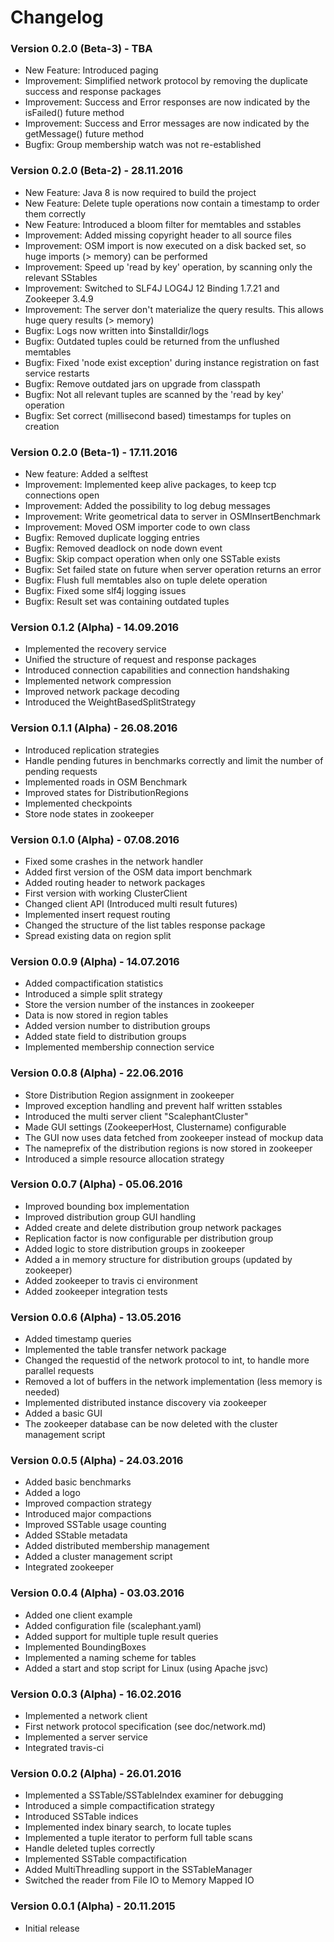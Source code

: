 # Changelog

### Version 0.2.0 (Beta-3) - TBA
- New Feature: Introduced paging
- Improvement: Simplified network protocol by removing the duplicate success and response packages
- Improvement: Success and Error responses are now indicated by the isFailed() future method 
- Improvement: Success and Error messages are now indicated by the getMessage() future method 
- Bugfix: Group membership watch was not re-established

### Version 0.2.0 (Beta-2) - 28.11.2016
- New Feature: Java 8 is now required to build the project
- New Feature: Delete tuple operations now contain a timestamp to order them correctly
- New Feature: Introduced a bloom filter for memtables and sstables
- Improvement: Added missing copyright header to all source files
- Improvement: OSM import is now executed on a disk backed set, so huge imports (> memory) can be performed
- Improvement: Speed up 'read by key' operation, by scanning only the relevant SStables
- Improvement: Switched to SLF4J LOG4J 12 Binding 1.7.21 and Zookeeper 3.4.9
- Improvement: The server don't materialize the query results. This allows huge query results (> memory)
- Bugfix: Logs now written into $installdir/logs
- Bugfix: Outdated tuples could be returned from the unflushed memtables
- Bugfix: Fixed 'node exist exception' during instance registration on fast service restarts
- Bugfix: Remove outdated jars on upgrade from classpath
- Bugfix: Not all relevant tuples are scanned by the 'read by key' operation
- Bugfix: Set correct (millisecond based) timestamps for tuples on creation

### Version 0.2.0 (Beta-1) - 17.11.2016
- New feature: Added a selftest
- Improvement: Implemented keep alive packages, to keep tcp connections open
- Improvement: Added the possibility to log debug messages 
- Improvement: Write geometrical data to server in OSMInsertBenchmark
- Improvement: Moved OSM importer code to own class
- Bugfix: Removed duplicate logging entries
- Bugfix: Removed deadlock on node down event
- Bugfix: Skip compact operation when only one SSTable exists
- Bugfix: Set failed state on future when server operation returns an error
- Bugfix: Flush full memtables also on tuple delete operation
- Bugfix: Fixed some slf4j logging issues
- Bugfix: Result set was containing outdated tuples

### Version 0.1.2 (Alpha) - 14.09.2016
- Implemented the recovery service
- Unified the structure of request and response packages
- Introduced connection capabilities and connection handshaking
- Implemented network compression
- Improved network package decoding
- Introduced the WeightBasedSplitStrategy

### Version 0.1.1 (Alpha) - 26.08.2016
- Introduced replication strategies
- Handle pending futures in benchmarks correctly and limit the number of pending requests
- Implemented roads in OSM Benchmark
- Improved states for DistributionRegions
- Implemented checkpoints
- Store node states in zookeeper

### Version 0.1.0 (Alpha) - 07.08.2016
- Fixed some crashes in the network handler
- Added first version of the OSM data import benchmark
- Added routing header to network packages 
- First version with working ClusterClient
- Changed client API (Introduced multi result futures)
- Implemented insert request routing
- Changed the structure of the list tables response package
- Spread existing data on region split

### Version 0.0.9 (Alpha) - 14.07.2016
- Added compactification statistics
- Introduced a simple split strategy
- Store the version number of the instances in zookeeper
- Data is now stored in region tables
- Added version number to distribution groups
- Added state field to distribution groups
- Implemented membership connection service

### Version 0.0.8 (Alpha) - 22.06.2016
- Store Distribution Region assignment in zookeeper
- Improved exception handling and prevent half written sstables
- Introduced the multi server client "ScalephantCluster"
- Made GUI settings (ZookeeperHost, Clustername) configurable
- The GUI now uses data fetched from zookeeper instead of mockup data
- The nameprefix of the distribution regions is now stored in zookeeper
- Introduced a simple resource allocation strategy

### Version 0.0.7 (Alpha) - 05.06.2016
- Improved bounding box implementation
- Improved distribution group GUI handling
- Added create and delete distribution group network packages
- Replication factor is now configurable per distribution group
- Added logic to store distribution groups in zookeeper
- Added a in memory structure for distribution groups (updated by zookeeper) 
- Added zookeeper to travis ci environment
- Added zookeeper integration tests

### Version 0.0.6 (Alpha) - 13.05.2016
- Added timestamp queries
- Implemented the table transfer network package
- Changed the requestid of the network protocol to int, to handle more parallel requests
- Removed a lot of buffers in the network implementation (less memory is needed)
- Implemented distributed instance discovery via zookeeper 
- Added a basic GUI
- The zookeeper database can be now deleted with the cluster management script

### Version 0.0.5 (Alpha) - 24.03.2016
- Added basic benchmarks
- Added a logo
- Improved compaction strategy
- Introduced major compactions
- Improved SSTable usage counting
- Added SStable metadata
- Added distributed membership management
- Added a cluster management script
- Integrated zookeeper

### Version 0.0.4 (Alpha) - 03.03.2016
- Added one client example 
- Added configuration file (scalephant.yaml)
- Added support for multiple tuple result queries
- Implemented BoundingBoxes
- Implemented a naming scheme for tables
- Added a start and stop script for Linux (using Apache jsvc)

### Version 0.0.3 (Alpha) - 16.02.2016
- Implemented a network client
- First network protocol specification (see doc/network.md)
- Implemented a server service
- Integrated travis-ci

### Version 0.0.2 (Alpha) - 26.01.2016
- Implemented a SSTable/SSTableIndex examiner for debugging
- Introduced a simple compactification strategy
- Introduced SSTable indices  
- Implemented index binary search, to locate tuples
- Implemented a tuple iterator to perform full table scans
- Handle deleted tuples correctly 
- Implemented SSTable compactification
- Added MultiThreadling support in the SSTableManager
- Switched the reader from File IO to Memory Mapped IO

### Version 0.0.1 (Alpha) - 20.11.2015
- Initial release
